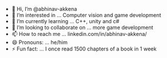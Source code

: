 - 👋 Hi, I’m @abhinav-akkena
- 👀 I’m interested in ... Computer vision and game development
- 🌱 I’m currently learning ... C++, unity and c#
- 💞️ I’m looking to collaborate on ... more game development
- 📫 How to reach me ... linkedin.com/in/abhinav-akkena/
- 😄 Pronouns: ... he/him
- ⚡ Fun fact: ... I once read 1500 chapters of a book in 1 week 

<!---
abhinav-akkena/abhinav-akkena is a ✨ special ✨ repository because its `README.md` (this file) appears on your GitHub profile.
You can click the Preview link to take a look at your changes.
--->
